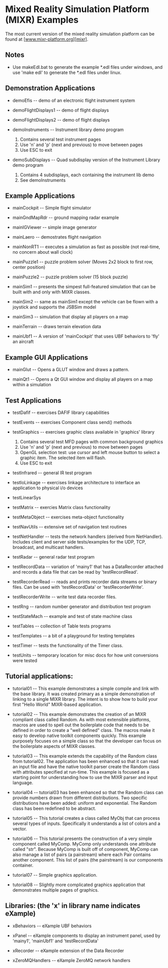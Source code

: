 
Mixed Reality Simulation Platform (MIXR) Examples
=================================================

The most current version of the mixed reality simulation platform can be found at [www.mixr-platform.org][mixr].

Notes
-----

*  Use makeEdl.bat to generate the example *.edl files under windows, and
   use 'make edl' to generate the *.edl files under linux.


Demonstration Applications
--------------------------

* demoEfis -- demo of an electronic flight instrument system

* demoFlightDisplays1 -- demo of flight displays

* demoFlightDisplays2 -- demo of flight displays

* demoInstruments -- Instrument library demo program
    1. Contains several test instrument pages
    2. Use 'n' and 'p' (next and previous) to move between pages
    3. Use ESC to exit

* demoSubDisplays -- Quad subdisplay version of the Instrument Library demo program
    1. Contains 4 subdisplays, each containing the instrument lib demo
    2. See demoInstruments

Example Applications
--------------------

* mainCockpit -- Simple flight simulator

* mainGndMapRdr -- ground mapping radar example

* mainIGViewer -- simple image generator

* mainLaero -- demostrates flight navigation

* mainNonRT1 -- executes a simulation as fast as possible (not real-time, no concern about wall clock)

* mainPuzzle1 -- puzzle problem solver (Moves 2x2 block to first row, center position)

* mainPuzzle2 -- puzzle problem solver (15 block puzzle)

* mainSim1 -- presents the simpest full-featured simulation that can be built with and only with MIXR classes.

* mainSim2 -- same as mainSim1 except the vehicle can be flown with a joystick and supports the JSBSim model

* mainSim3 -- simulation that display all players on a map

* mainTerrain -- draws terrain elevation data

* mainUbf1 -- A version of 'mainCockpit' that uses UBF behaviors to 'fly' an aircraft

Example GUI Applications
------------------------

* mainGlut -- Opens a GLUT window and draws a pattern.

* mainQt1 -- Opens a Qt GUI window and display all players on a map within a simulation

Test Applications
-----------------

* testDafif -- exercises DAFIF library capabilities

* testEvents -- exercises Component class send() methods

* testGraphics -- exercises graphic class available in 'graphics' library
    1. Contains several test MFD pages with common background graphics
    2. Use 'n' and 'p' (next and previous) to move between pages
    3. OpenGL selection test: use cursor and left mouse button to select a graphic item.  The selected item will flash.
    4. Use ESC to exit

* testInfrared -- general IR test program

* testIoLinkage -- exercises linkage architecture to interface an application to physical i/o devices

* testLinearSys

* testMatrix -- exercies Matrix class functionality

* testMetaObject -- exercises meta-object functionality

* testNavUtils -- extensive set of navigation test routines

* testNetHandler -- tests the network handlers (derived from NetHandler).  Includes client and server side tests/examples for the UDP, TCP, broadcast, and multicast handlers.

* testRadar -- general radar test program

* testRecordData -- variation of 'mainy1' that has a DataRecorder attached and records a data file that can be read by 'testRecordRead'.

* testRecorderRead -- reads and prints recorder data streams or binary files. Can be used with 'testRecordData' or 'testRecorderWrite'.

* testRecorderWrite -- write test data recorder files.

* testRng -- random number generator and distribution test program

* testStateMach -- example and test of state machine class

* testTables -- collection of Table tests programs

* testTemplates -- a bit of a playground for testing templates

* testTimer -- tests the functionality of the Timer class.

* testUnits  -- temporary location for misc docs for how unit conversions were tested

Tutorial applications:
--------------------------------------------------------------------------------------------

* tutorial01 -- This example demonstrates a simple compile and link with the base library. It was created primary as a simple demonstration of linking to a single MIXR library. The intent is to show how to build your first "Hello World" MIXR-based application.

* tutorial02 -- This example demonstrates the creation of an MIXR compliant class called Random. As with most extensible platforms, macros are used to spell out the boilerplate code that needs to be defined in order to create a "well defined" class. The macros make it easy to develop native toolkit components quickly. This example purposely focuses on a simple class so that the developer can focus on the boilerplate aspects of MIXR classes.

* tutorial03 -- This example extends the capability of the Random class from tutorial02. The application has been enhanced so that it can read an input file and have the native toolkit parser create the Random class with attributes specified at run-time. This example is focused as a starting point for understanding how to use the MIXR parser and input language.

* tutorial04 -- tutorial03 has been enhanced so that the Random class can provide numbers drawn from different distributions. Two specific distributions have been added: uniform and exponential. The Random class has been redefined to be abstract.

* tutorial05 -- This tutorial creates a class called MyObj that can process several types of inputs. Specifically it understands a list of colors and a vector.

* tutorial06 -- This tutorial presents the construction of a very simple component called MyComp. MyComp only understands one attribute called "str". Because MyComp is built off of component, MyComp can also manage a list of pairs (a pairstream) where each Pair contains another component. This list of pairs (the pairstream) is our components container.

* tutorial07 -- Simple graphics application.

* tutorial08 -- Slightly more complicated graphics application that demonstrates multiple pages of graphics.


Libraries: (the 'x' in library name indicates eXample)
--------------------------------------------------------------------------------------------
* xBehaviors -- eXample UBF behaviors

* xPanel -- eXample components to display an instrument panel, used by 'mainy1', 'mainUbf1' and 'testRecordData'

* xRecorder -- eXample extension of the Data Recorder

* xZeroMQHandlers -- eXample ZeroMQ network handlers


[mixr]: http://www.mixr-platform.org
